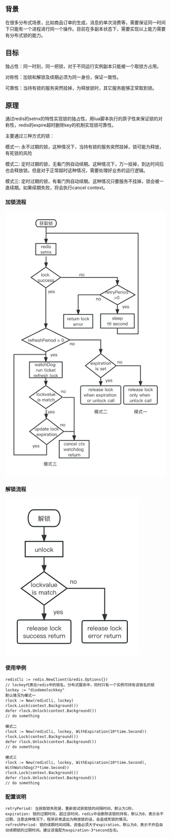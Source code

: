## 背景

在很多分布式场景，比如商品订单的生成，消息的单次消费等，需要保证同一时间下只能有一个进程进行同一个操作。目前在多副本状态下，需要实现以上能力需要有分布式锁的能力。

## 目标

独占性：同一时刻，同一把锁，对于不同运行实例副本只能被一个取锁方占用。

对称性：加锁和解锁及续期必须为同一身份，保证一致性。

可靠性：当持有锁的服务突然挂掉，为释放锁时，其它服务能够正常取到锁。

## 原理

通过redis的setnx的特性实现锁的独占性，用lua脚本执行的原子性来保证锁的对称性，redis的expire超时删除key的机制实现锁可靠性。

主要通过三种方式的锁：

模式一: 永不过期的锁，这种情况下，当持有锁的服务突然挂掉，锁可能为释放，有死锁的风险

模式二: 定时过期的锁，无看门狗自动续期。这种情况下，万一挂掉，到达时间后也会释放锁。但是对于正常超时这种情况，需要处理好业务的运行逻辑。

模式三: 定时过期的锁，有看门狗自动续期。这种情况只要服务不挂掉，锁会被一直续期。如果续期失败，将会执行cancel context。

### 加锁流程

![getlock](../image/getlock.jpg)

### 解锁流程

![releaselock](../image/releaselock.jpg)

### 使用举例

```text
redisCli := redis.NewClient(&redis.Options{})
// lockey代表在redis中的锁名，分布式服务中，同时只有一个实例可持有该锁名的锁
lockey := "diodemolockkey"
默认情况为模式一
rlock := New(redisCli, lockey)
rlock.Lock(context.Background())
defer rlock.Unlock(context.Background())
// do something

模式二
rlock := New(redisCli, lockey, WithExpiration(10*time.Second))
rlock.Lock(context.Background())
defer rlock.Unlock(context.Background())
// do something

模式三
rlock := New(redisCli, lockey, WithExpiration(10*time.Second), WithWatchDog(7*time.Second))
rlock.Lock(context.Background())
defer rlock.Unlock(context.Background())
// do something
```

### 配置说明

```text
retryPeriod: 当获取锁失败是，重新尝试获取锁的间隔时间，默认为1秒。
expiration: 锁的过期时间，超过该时间，redis中会删除该锁的持有，默认为0，表示永不过期，注意这种情况下，程序异常退出为释放锁的话，会造成死锁的情况。
refreshPeriod: 锁的续期时间间隔，该值必须大于expiration，默认为0，表示不开启自动续期锁的过期时间。建议该值配为expiration-3*second左右。
```


